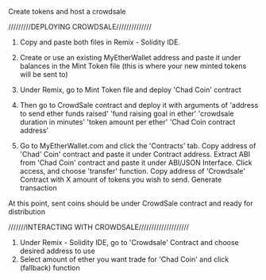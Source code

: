 Create tokens and host a crowdsale


/////////DEPLOYING CROWDSALE//////////////
1. Copy and paste both files in Remix - Solidity IDE.

2. Create or use an existing MyEtherWallet address and paste it under balances in the Mint Token file (this is where your new minted tokens will be sent to)

3. Under Remix, go to Mint Token file and deploy 'Chad Coin' contract

4. Then go to CrowdSale contract and deploy it with arguments of 
   'address to send ether funds raised'
   'fund raising goal in ether'
   'crowdsale duration in minutes'
   'token amount per ether'
   'Chad Coin contract address'
   
5. Go to MyEtherWallet.com and click the 'Contracts' tab. Copy address of 'Chad' Coin' contract and paste it under Contract address. Extract ABI from 'Chad Coin' contract and paste it under ABI/JSON Interface. Click access, and choose 'transfer' function. Copy address
of 'Crowdsale' Contract with X amount of tokens you wish to send. Generate transaction

At this point, sent coins should be under CrowdSale contract and ready for distribution


///////INTERACTING WITH CROWDSALE////////////////////
1. Under Remix - Solidity IDE, go to 'Crowdsale' Contract and choose desired address to use
2. Select amount of ether you want trade for 'Chad Coin' and click (fallback) function
